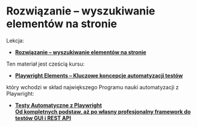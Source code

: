# Rozwiązanie – wyszukiwanie elementów na stronie

Lekcja:

- [**Rozwiązanie – wyszukiwanie elementów na stronie**](https://jaktestowac.pl/lesson/pw5s01l05/)

Ten materiał jest cześcią kursu:

- [**Playwright Elements – Kluczowe koncepcje automatyzacji testów**](https://jaktestowac.pl/course/playwright-elements/)

który wchodzi w skład największego Programu nauki automatyzacji z Playwright:

- [**Testy Automatyczne z Playwright <br/>Od kompletnych podstaw, aż po własny profesjonalny framework do testów GUI i REST API**](https://jaktestowac.pl/playwright)
